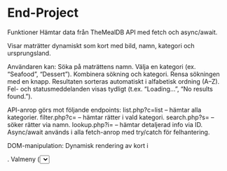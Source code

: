 # End-Project
Funktioner
Hämtar data från TheMealDB API med fetch och async/await.


Visar maträtter dynamiskt som kort med bild, namn, kategori och ursprungsland.


Användaren kan:
Söka på maträttens namn.
Välja en kategori (ex. “Seafood”, “Dessert”).
Kombinera sökning och kategori.
Rensa sökningen med en knapp.
Resultaten sorteras automatiskt i alfabetisk ordning (A–Z).
Fel- och statusmeddelanden visas tydligt (t.ex. “Loading…”, “No results found.”).


API-anrop görs mot följande endpoints:
list.php?c=list – hämtar alla kategorier.
filter.php?c= – hämtar rätter i vald kategori.
search.php?s= – söker rätter via namn.
lookup.php?i= – hämtar detaljerad info via ID.
Async/await används i alla fetch-anrop med try/catch för felhantering.


DOM-manipulation:
Dynamisk rendering av kort i <div id="results">.
Valmeny (<select>) fylls automatiskt med kategorier.


Funktioner:
setStatus() – visar statusmeddelanden.
clearResults() – tömmer resultat.
hydrateByIds() – laddar in fullständig information för rätter baserat på deras ID.

Eventhantering:

Enter i sökfältet kör sökning.
Val av kategori uppdaterar listan automatiskt.


Kort översikt av flödet
Vid sidstart hämtas alla kategorier via loadCategories().
Exempelsökning “Arrabiata” körs automatiskt.
När användaren söker eller väljer kategori:
Resultat hämtas via rätt API-funktion.
Data sorteras och skrivs ut som kort.
Status uppdateras (antal träffar, fel etc).


Krav & beroenden
Ren JavaScript (ingen extern ramverk behövs).
Webbläsare som stödjer fetch och async/await.
Internetanslutning (för att nå TheMealDB API).

